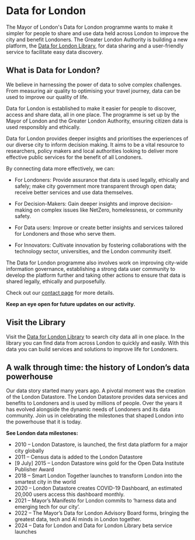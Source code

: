 # Data for London

The Mayor of London's Data for London programme wants to make it simpler for people to share and use data held across London to improve the city and benefit Londoners. The Greater London Authority is building a new platform, the [Data for London Library](https://dfl-library.london.gov.uk), for data sharing and a user-friendly service to facilitate easy data discovery.

## What is Data for London?

We believe in harnessing the power of data to solve complex challenges. From measuring air quality to optimising your travel journey, data can be used to improve our quality of life.

Data for London is established to make it easier for people to discover, access and share data, all in one place. The programme is set up by the Mayor of London and the Greater London Authority, ensuring citizen data is used responsibly and ethically.

Data for London provides deeper insights and prioritises the experiences of our diverse city to inform decision making. It aims to be a vital resource to researchers, policy makers and local authorities looking to deliver more effective public services for the benefit of all Londoners.

By connecting data more effectively, we can:

- For Londoners: Provide assurance that data is used legally, ethically and safely; make city government more transparent through open data; receive better services and use data themselves.

- For Decision-Makers: Gain deeper insights and improve decision-making on complex issues like NetZero, homelessness, or community safety.

- For Data users: Improve or create better insights and services tailored for Londoners and those who serve them.

- For Innovators: Cultivate innovation by fostering collaborations with the technology sector, universities, and the London community itself.

The Data for London programme also involves work on improving city-wide information governance, establishing a strong data user community to develop the platform further and taking other actions to ensure that data is shared legally, ethically and purposefully.

Check out our [contact page](contact.md) for more details.

**Keep an eye open for future updates on our activity.**

## Visit the Library

Visit the [Data for London Library](https://dfl-library.london.gov.uk) to search city data all in one place. In the library you can find data from across London to quickly and easily. With this data you can build services and solutions to improve life for Londoners.

## A walk through time: the history of London’s data powerhouse

Our data story started many years ago. A pivotal moment was the creation of the London Datastore. The London Datastore provides data services and benefits to Londoners and is used by millions of people. Over the years it has evolved alongside the dynamic needs of Londoners and its data community. Join us in celebrating the milestones that shaped London into the powerhouse that it is today.

**See London data milestones:**

- 2010 – London Datastore, is launched, the first data platform for a major city globally
- 2011 – Census data is added to the London Datastore
- [9 July] 2015 – London Datastore wins gold for the Open Data Institute Publisher Award
- 2018 – Smart London Together launches to transform London into the smartest city in the world
- 2020 – London Datastore creates COVID-19 Dashboard, an estimated 20,000 users access this dashboard monthly.
- 2021 – Mayor’s Manifesto for London commits to ‘harness data and emerging tech for our city’.
- 2022 – The Mayor’s Data for London Advisory Board forms, bringing the greatest data, tech and AI minds in London together.
- 2024 – Data for London and Data for London Library beta service launches
